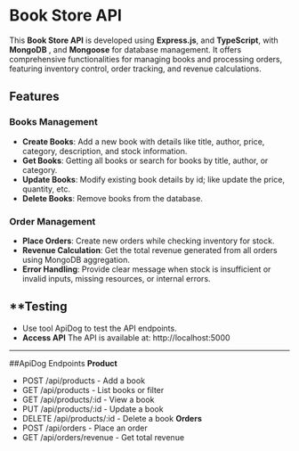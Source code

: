 #  Book Store API
This **Book Store API** is developed using **Express.js**, and **TypeScript**, with **MongoDB** , and **Mongoose** for database management. It offers comprehensive functionalities for managing books and processing orders, featuring inventory control, order tracking, and revenue calculations.

##  Features

### **Books Management**
- **Create Books**:  Add a new book with details like title, author, price, category, description, and stock information.
- **Get Books**: Getting all books or search for books by title, author, or category.
- **Update Books**: Modify existing book details by id; like update the price, quantity, etc.
- **Delete Books**: Remove books from the database.

###  **Order Management**
- **Place Orders**: Create new orders while checking inventory for stock.
- **Revenue Calculation**: Get the total revenue generated from all orders using MongoDB aggregation.
- **Error Handling**: Provide clear message when stock is insufficient or invalid inputs, missing resources, or internal errors.

## **Testing

- Use tool ApiDog to test the API endpoints.
- **Access API** The API is available at: http://localhost:5000
---

##ApiDog Endpoints
**Product**
- POST /api/products - Add a book
- GET /api/products - List books or filter
- GET /api/products/:id - View a book
- PUT /api/products/:id - Update a book
- DELETE /api/products/:id - Delete a book
**Orders**
- POST /api/orders - Place an order
- GET /api/orders/revenue - Get total revenue


